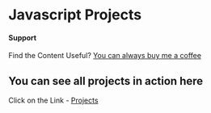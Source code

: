 # Javascript Projects

#### Support

Find the Content Useful? [You can always buy me a coffee](https://www.buymeacoffee.com/johnsmilga)

## You can see all projects in action here

Click on the Link - [Projects](https://www.vanillajavascriptprojects.com/)
